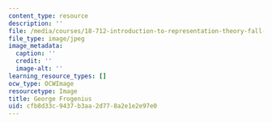 ```yaml
---
content_type: resource
description: ''
file: /media/courses/18-712-introduction-to-representation-theory-fall-2010/cfb8d33c9437b3aa2d778a2e1e2e97e0_Georgfrobenius.jpeg
file_type: image/jpeg
image_metadata:
  caption: ''
  credit: ''
  image-alt: ''
learning_resource_types: []
ocw_type: OCWImage
resourcetype: Image
title: George Frogenius
uid: cfb8d33c-9437-b3aa-2d77-8a2e1e2e97e0
---
```

